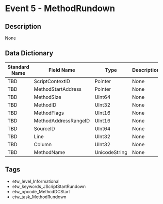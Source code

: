 # Event 5 - MethodRundown

## Description
None

## Data Dictionary
|Standard Name|Field Name|Type|Description|Sample Value|
|---|---|---|---|---|
|TBD|ScriptContextID|Pointer|None|`None`|
|TBD|MethodStartAddress|Pointer|None|`None`|
|TBD|MethodSize|UInt64|None|`None`|
|TBD|MethodID|UInt32|None|`None`|
|TBD|MethodFlags|UInt16|None|`None`|
|TBD|MethodAddressRangeID|UInt16|None|`None`|
|TBD|SourceID|UInt64|None|`None`|
|TBD|Line|UInt32|None|`None`|
|TBD|Column|UInt32|None|`None`|
|TBD|MethodName|UnicodeString|None|`None`|

## Tags
* etw_level_Informational
* etw_keywords_JScriptStartRundown
* etw_opcode_MethodDCStart
* etw_task_MethodRundown